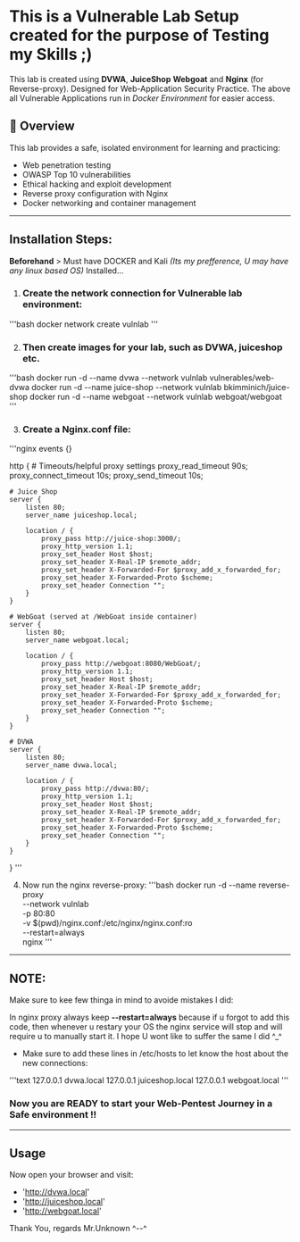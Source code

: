# This is a Vulnerable Lab Setup created for the purpose of Testing my Skills ;)

This lab is created using **DVWA**, **JuiceShop** **Webgoat** and **Nginx** (for Reverse-proxy). Designed for Web-Application Security Practice.
The above all Vulnerable Applications run in *Docker Environment* for easier access.

## 🧠 Overview

This lab provides a safe, isolated environment for learning and practicing:
- Web penetration testing
- OWASP Top 10 vulnerabilities
- Ethical hacking and exploit development
- Reverse proxy configuration with Nginx
- Docker networking and container management

---


## Installation Steps:

**Beforehand** > Must have DOCKER and Kali *(Its my prefference, U may have any linux based OS)* Installed...

1. ### Create the network connection for Vulnerable lab environment:

'''bash
docker network create vulnlab
'''

2. ### Then create images for your lab, such as DVWA, juiceshop etc.
'''bash
docker run -d --name dvwa --network vulnlab vulnerables/web-dvwa
docker run -d --name juice-shop --network vulnlab bkimminich/juice-shop
docker run -d --name webgoat --network vulnlab webgoat/webgoat
'''

3. ### Create a Nginx.conf file:
'''nginx
events {}

http {
    # Timeouts/helpful proxy settings
    proxy_read_timeout  90s;
    proxy_connect_timeout 10s;
    proxy_send_timeout 10s;

    # Juice Shop
    server {
        listen 80;
        server_name juiceshop.local;

        location / {
            proxy_pass http://juice-shop:3000/;
            proxy_http_version 1.1;
            proxy_set_header Host $host;
            proxy_set_header X-Real-IP $remote_addr;
            proxy_set_header X-Forwarded-For $proxy_add_x_forwarded_for;
            proxy_set_header X-Forwarded-Proto $scheme;
            proxy_set_header Connection "";
        }
    }

    # WebGoat (served at /WebGoat inside container)
    server {
        listen 80;
        server_name webgoat.local;

        location / {
            proxy_pass http://webgoat:8080/WebGoat/;
            proxy_http_version 1.1;
            proxy_set_header Host $host;
            proxy_set_header X-Real-IP $remote_addr;
            proxy_set_header X-Forwarded-For $proxy_add_x_forwarded_for;
            proxy_set_header X-Forwarded-Proto $scheme;
            proxy_set_header Connection "";
        }
    }

    # DVWA
    server {
        listen 80;
        server_name dvwa.local;

        location / {
            proxy_pass http://dvwa:80/;
            proxy_http_version 1.1;
            proxy_set_header Host $host;
            proxy_set_header X-Real-IP $remote_addr;
            proxy_set_header X-Forwarded-For $proxy_add_x_forwarded_for;
            proxy_set_header X-Forwarded-Proto $scheme;
            proxy_set_header Connection "";
        }
    }
}
'''

4. Now run the nginx reverse-proxy:
'''bash
docker run -d --name reverse-proxy \
  --network vulnlab \
  -p 80:80 \
  -v $(pwd)/nginx.conf:/etc/nginx/nginx.conf:ro \
  --restart=always \
  nginx
'''


---


## NOTE:
Make sure to kee few thinga in mind to avoide mistakes I did:

In nginx proxy always keep **--restart=always** because if u forgot to add this code, then whenever u restary your OS the nginx service will stop and will require u to manually start it. 
I hope U wont like to suffer the same I did ^_^

- Make sure to add these lines in /etc/hosts to let know the host about the new connections:

'''text
127.0.0.1  dvwa.local
127.0.0.1  juiceshop.local
127.0.0.1  webgoat.local
'''

### Now you are READY to start your Web-Pentest Journey in a Safe environment !!
---
## Usage

Now open your browser and visit:

- 'http://dvwa.local'
- 'http://juiceshop.local'
- 'http://webgoat.local'


Thank You, regards Mr.Unknown ^--^
